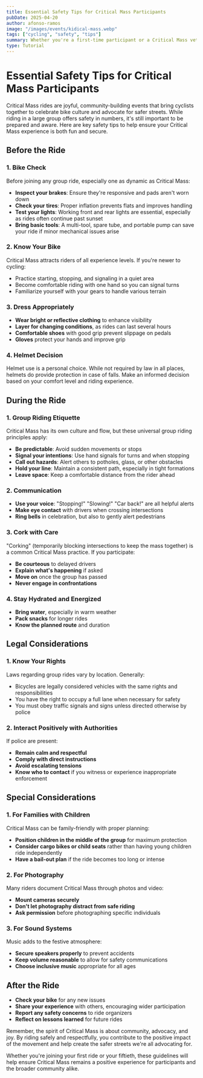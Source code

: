 ```yaml
---
title: Essential Safety Tips for Critical Mass Participants
pubDate: 2025-04-20
author: afonso-ramos
image: "/images/events/kidical-mass.webp"
tags: ["cycling", "safety", "tips"]
summary: Whether you're a first-time participant or a Critical Mass veteran, these safety tips will help ensure a positive and secure experience for everyone involved.
type: Tutorial
---
```


# Essential Safety Tips for Critical Mass Participants

Critical Mass rides are joyful, community-building events that bring cyclists together to celebrate bike culture and advocate for safer streets. While riding in a large group offers safety in numbers, it's still important to be prepared and aware. Here are key safety tips to help ensure your Critical Mass experience is both fun and secure.

## Before the Ride

### 1. Bike Check

Before joining any group ride, especially one as dynamic as Critical Mass:

- **Inspect your brakes**: Ensure they're responsive and pads aren't worn down
- **Check your tires**: Proper inflation prevents flats and improves handling
- **Test your lights**: Working front and rear lights are essential, especially as rides often continue past sunset
- **Bring basic tools**: A multi-tool, spare tube, and portable pump can save your ride if minor mechanical issues arise

### 2. Know Your Bike

Critical Mass attracts riders of all experience levels. If you're newer to cycling:
- Practice starting, stopping, and signaling in a quiet area
- Become comfortable riding with one hand so you can signal turns
- Familiarize yourself with your gears to handle various terrain

### 3. Dress Appropriately

- **Wear bright or reflective clothing** to enhance visibility
- **Layer for changing conditions**, as rides can last several hours
- **Comfortable shoes** with good grip prevent slippage on pedals
- **Gloves** protect your hands and improve grip

### 4. Helmet Decision

Helmet use is a personal choice. While not required by law in all places, helmets do provide protection in case of falls. Make an informed decision based on your comfort level and riding experience.

## During the Ride

### 1. Group Riding Etiquette

Critical Mass has its own culture and flow, but these universal group riding principles apply:

- **Be predictable**: Avoid sudden movements or stops
- **Signal your intentions**: Use hand signals for turns and when stopping
- **Call out hazards**: Alert others to potholes, glass, or other obstacles
- **Hold your line**: Maintain a consistent path, especially in tight formations
- **Leave space**: Keep a comfortable distance from the rider ahead

### 2. Communication

- **Use your voice**: "Stopping!" "Slowing!" "Car back!" are all helpful alerts
- **Make eye contact** with drivers when crossing intersections
- **Ring bells** in celebration, but also to gently alert pedestrians

### 3. Cork with Care

"Corking" (temporarily blocking intersections to keep the mass together) is a common Critical Mass practice. If you participate:

- **Be courteous** to delayed drivers
- **Explain what's happening** if asked
- **Move on** once the group has passed
- **Never engage in confrontations**

### 4. Stay Hydrated and Energized

- **Bring water**, especially in warm weather
- **Pack snacks** for longer rides
- **Know the planned route** and duration

## Legal Considerations

### 1. Know Your Rights

Laws regarding group rides vary by location. Generally:
- Bicycles are legally considered vehicles with the same rights and responsibilities
- You have the right to occupy a full lane when necessary for safety
- You must obey traffic signals and signs unless directed otherwise by police

### 2. Interact Positively with Authorities

If police are present:
- **Remain calm and respectful**
- **Comply with direct instructions**
- **Avoid escalating tensions**
- **Know who to contact** if you witness or experience inappropriate enforcement

## Special Considerations

### 1. For Families with Children

Critical Mass can be family-friendly with proper planning:
- **Position children in the middle of the group** for maximum protection
- **Consider cargo bikes or child seats** rather than having young children ride independently
- **Have a bail-out plan** if the ride becomes too long or intense

### 2. For Photography

Many riders document Critical Mass through photos and video:
- **Mount cameras securely**
- **Don't let photography distract from safe riding**
- **Ask permission** before photographing specific individuals

### 3. For Sound Systems

Music adds to the festive atmosphere:
- **Secure speakers properly** to prevent accidents
- **Keep volume reasonable** to allow for safety communications
- **Choose inclusive music** appropriate for all ages

## After the Ride

- **Check your bike** for any new issues
- **Share your experience** with others, encouraging wider participation
- **Report any safety concerns** to ride organizers
- **Reflect on lessons learned** for future rides

Remember, the spirit of Critical Mass is about community, advocacy, and joy. By riding safely and respectfully, you contribute to the positive impact of the movement and help create the safer streets we're all advocating for.

Whether you're joining your first ride or your fiftieth, these guidelines will help ensure Critical Mass remains a positive experience for participants and the broader community alike. 